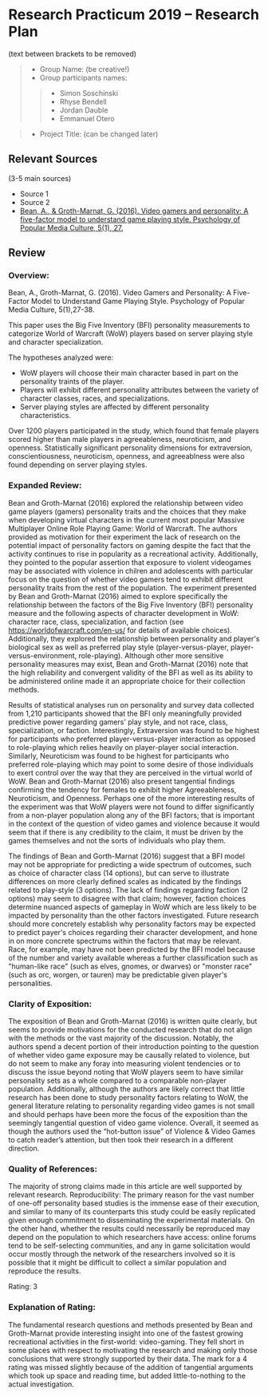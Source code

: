 # Research Practicum 2019 – Research Plan
(text between brackets to be removed)

> * Group Name: (be creative!)
> * Group participants names:
>> * Simon Soschinski
>> * Rhyse Bendell
>> * Jordan Dauble
>> * Emmanuel Otero

> * Project Title: (can be changed later)

## Relevant Sources

(3-5 main sources)

* Source 1
* Source 2
* [Bean, A., & Groth-Marnat, G. (2016). Video gamers and personality: A five-factor model to understand game playing style. Psychology of Popular Media Culture, 5(1), 27.](https://psycnet.apa.org/buy/2014-08111-001)


## Review

### Overview: 
Bean, A., Groth-Marnat, G. (2016). Video Gamers and Personality: A Five-Factor Model to Understand Game Playing Style. Psychology of Popular Media Culture, 5(1),27-38.

This paper uses the Big Five Inventory (BFI) personality measurements to categorize World of Warcraft (WoW) players based on server playing style and character specialization. 

The hypotheses analyzed were:
* WoW players will choose their main character based in part on the personality traints of the player.
* Players will exhibit different personality attributes between the variety of character classes, races, and specializations.
* Server playing styles are affected by different personality characteristics.

Over 1200 players participated in the study, which found that female players scored higher than male players in agreeableness, neuroticism, and openness. Statistically significant personality dimensions for extraversion, conscientiousness, neuroticism, openness, and agreeablness were also found depending on server playing styles.

### Expanded Review: 

 Bean and Groth-Marnat (2016) explored the relationship between video game players (gamers) personality traits and the choices that they make when developing virtual characters in the current most popular Massive Multiplayer Online Role Playing Game: World of Warcraft. The authors provided as motivation for their experiment the lack of research on the potential impact of personality factors on gaming despite the fact that the activity continues to rise in popularity as a recreational activity. Additionally, they pointed to the popular assertion that exposure to violent videogames may be associated with violence in chilren and adolescents with particular focus on the question of whether video gamers tend to exhibit different personality traits from the rest of the population. The experiment presented by Bean and Groth-Marnat (2016) aimed to explore specifically the relationship between the factors of the Big Five Inventory (BFI) personality measure and the following aspects of character development in WoW: character race, class, specialization, and faction (see https://worldofwarcraft.com/en-us/ for details of available choices). Additionally, they explored the relationship between personality and player's biological sex as well as preferred play style (player-versus-player, player-versus-environment, role-playing). Although other more sensitive personality measures may exist, Bean and Groth-Marnat (2016) note that the high reliability and convergent validity of the BFI as well as its ability to be administered online made it an appropriate choice for their collection methods. 
 
  Results of statistical analyses run on personality and survey data collected from 1,210 participants showed that the BFI only meaningfully provided predictive power regarding gamers' play style, and not race, class, specialization, or faction. Interestingly, Extraversion was found to be highest for participants who preferred player-versus-player interaction as opposed to role-playing which relies heavily on player-player social interaction. Similarly, Neuroticism was found to be highest for participants who preferred role-playing which may point to some desire of those individuals to exert control over the way that they are perceived in the virtual world of WoW. Bean and Groth-Marnat (2016) also present tangential findings confirming the tendency for females to exhibit higher Agreeableness, Neuroticism, and Openness. Perhaps one of the more interesting results of the experiment was that WoW players were not found to differ significantly from a non-player population along any of the BFI factors; that is important in the context of the question of video games and violence because it would seem that if there is any credibility to the claim, it must be driven by the games themselves and not the sorts of individuals who play them. 
  
  The findings of Bean and Gorth-Marnat (2016) suggest that a BFI model may not be appropriate for predicting a wide spectrum of outcomes, such as choice of character class (14 options), but can serve to illustrate differences on more clearly defined scales as indicated by the findings related to play-style (3 options). The lack of findings regarding faction (2 options) may seem to disagree with that claim; however, faction choices determine nuanced aspects of gameplay in WoW which are less likely to be impacted by personality than the other factors investigated. Future research should more concretely establish why personality factors may be expected to predict payer's choices regarding their character development, and hone in on more concrete spectrums within the factors that may be relevant. Race, for example, may have not been predicted by the BFI model because of the number and variety available whereas a further classification such as "human-like race" (such as elves, gnomes, or dwarves) or "monster race" (such as orc, worgen, or tauren) may be predictable given player's personalities. 



### Clarity of Exposition: 
  The exposition of Bean and Groth-Marnat (2016) is written quite clearly, but seems to provide motivations for the conducted research that do not align with the methods or the vast majority of the discussion. Notably, the authors spend a decent portion of their introduction pointing to the question of whether video game exposure may be causally related to violence, but do not seem to make any foray into measuring violent tendencies or to discuss the issue beyond noting that WoW players seem to have similar personality sets as a whole compared to a comparable non-player population. Additionally, although the authors are likely correct that little research has been done to study personality factors relating to WoW, the general literature relating to personality regarding video games is not small and should perhaps have been more the focus of the exposition than the seemingly tangential question of video game violence. Overall, it seemed as though the authors used the “hot-button issue” of Violence & Video Games to catch reader’s attention, but then took their research in a different direction. 

### Quality of References: 
  The majority of strong claims made in this article are well supported by relevant research.
Reproducibility: The primary reason for the vast number of one-off personality based studies is the immense ease of their execution, and similar to many of its counterparts this study could be easily replicated given enough commitment to disseminating the experimental materials. On the other hand, whether the results could necessarily be reproduced may depend on the population to which researchers have access: online forums tend to be self-selecting communities, and any in game solicitation would occur mostly through the network of the researchers involved so it is possible that it might be difficult to collect a similar population and reproduce the results.

Rating: 3

### Explanation of Rating: 
The fundamental research questions and methods presented by Bean and Groth-Marnat provide interesting insight into one of the fastest growing recreational activities in the first-world: video-gaming. They fell short in some places with respect to motivating the research and making only those conclusions that were strongly supported by their data. The mark for a 4 rating was missed slightly because of the addition of tangential arguments which took up space and reading time, but added little-to-nothing to the actual investigation. 

